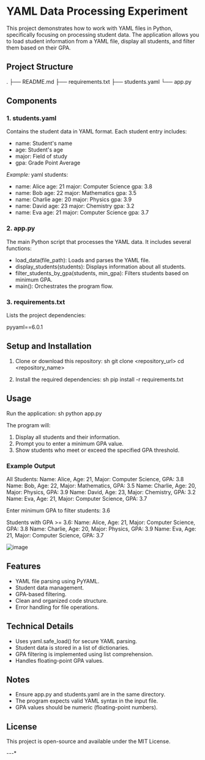# YAML Data Processing Experiment

This project demonstrates how to work with YAML files in Python, specifically focusing on processing student data. The application allows you to load student information from a YAML file, display all students, and filter them based on their GPA.

## Project Structure

.
├── README.md
├── requirements.txt
├── students.yaml
└── app.py


## Components
### 1. students.yaml
Contains the student data in YAML format. Each student entry includes:
- name: Student's name
- age: Student's age
- major: Field of study
- gpa: Grade Point Average

*Example:*
yaml
students:
  - name: Alice
    age: 21
    major: Computer Science
    gpa: 3.8
  - name: Bob
    age: 22
    major: Mathematics
    gpa: 3.5
  - name: Charlie
    age: 20
    major: Physics
    gpa: 3.9
  - name: David
    age: 23
    major: Chemistry
    gpa: 3.2
  - name: Eva
    age: 21
    major: Computer Science
    gpa: 3.7


### 2. app.py
The main Python script that processes the YAML data. It includes several functions:
- load_data(file_path): Loads and parses the YAML file.
- display_students(students): Displays information about all students.
- filter_students_by_gpa(students, min_gpa): Filters students based on minimum GPA.
- main(): Orchestrates the program flow.

### 3. requirements.txt
Lists the project dependencies:

pyyaml==6.0.1


## Setup and Installation
1. Clone or download this repository:
   sh
   git clone <repository_url>
   cd <repository_name>
   
2. Install the required dependencies:
   sh
   pip install -r requirements.txt
   

## Usage
Run the application:
sh
python app.py


The program will:
1. Display all students and their information.
2. Prompt you to enter a minimum GPA value.
3. Show students who meet or exceed the specified GPA threshold.

### Example Output

All Students:
Name: Alice, Age: 21, Major: Computer Science, GPA: 3.8
Name: Bob, Age: 22, Major: Mathematics, GPA: 3.5
Name: Charlie, Age: 20, Major: Physics, GPA: 3.9
Name: David, Age: 23, Major: Chemistry, GPA: 3.2
Name: Eva, Age: 21, Major: Computer Science, GPA: 3.7

Enter minimum GPA to filter students: 3.6

Students with GPA >= 3.6:
Name: Alice, Age: 21, Major: Computer Science, GPA: 3.8
Name: Charlie, Age: 20, Major: Physics, GPA: 3.9
Name: Eva, Age: 21, Major: Computer Science, GPA: 3.7

![image](https://github.com/user-attachments/assets/52ea1d73-4be6-4dc8-a8c2-f28f9bb8816c)


## Features
- YAML file parsing using PyYAML.
- Student data management.
- GPA-based filtering.
- Clean and organized code structure.
- Error handling for file operations.

## Technical Details
- Uses yaml.safe_load() for secure YAML parsing.
- Student data is stored in a list of dictionaries.
- GPA filtering is implemented using list comprehension.
- Handles floating-point GPA values.

## Notes
- Ensure app.py and students.yaml are in the same directory.
- The program expects valid YAML syntax in the input file.
- GPA values should be numeric (floating-point numbers).

## License
This project is open-source and available under the MIT License.

---*
